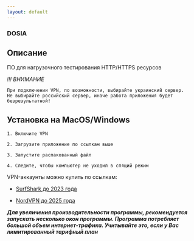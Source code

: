 ```yaml
---
layout: default
---
```


### DOSIA

## Описание

ПО для нагрузочного тестирования HTTP/HTTPS ресурсов


_!!! ВНИМАНИЕ_

    При подключении VPN, по возможности, выбирайте украинский сервер. 
    Не выбирайте российский сервер, иначе работа приложения будет безрезультатной!


## Установка на MacOS/Windows
```shell
1. Включите VPN

2. Загрузите приложение по ссылкам выше
 
3. Запустите распакованный файл

4. Следите, чтобы компьютер не уходил в спящий режим
```

VPN-аккаунты можно купить по ссылкам:

- [SurfShark до 2023 года](https://hstock.org/product/surfshark-vpn-2023-37f2761d)

- [NordVPN до 2025 года](https://hstock.org/product/nordvpn-dostup-do-2025g-garantiya-eec92f68)

***Для увеличения производительности программы, рекомендуется запускать несколько окон программы.
Программа потребляет большой объем интернет-трафика.
Учитывайте это, если у Вас лимитированный тарифный план***
